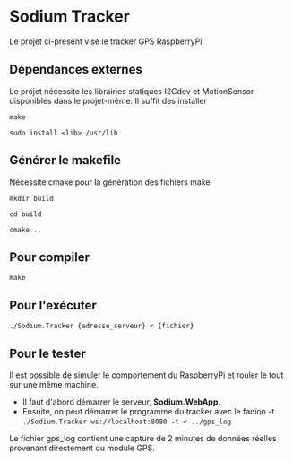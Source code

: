 # Sodium Tracker
Le projet ci-présent vise le tracker GPS RaspberryPi.

## Dépendances externes
Le projet nécessite les librairies statiques I2Cdev et MotionSensor disponibles dans le projet-même. Il suffit des installer

`make`

`sudo install <lib> /usr/lib`


## Générer le makefile
Nécessite cmake pour la génération des fichiers make

`mkdir build`

`cd build`

`cmake ..`

## Pour compiler
`make`

## Pour l'exécuter
`./Sodium.Tracker {adresse_serveur} < {fichier}`


## Pour le tester
Il est possible de simuler le comportement du RaspberryPi et rouler le tout sur une même machine.
- Il faut d'abord démarrer le serveur, **Sodium.WebApp**.
- Ensuite, on peut démarrer le programme du tracker avec le fanion -t
`./Sodium.Tracker ws://localhost:8080 -t < ../gps_log`

Le fichier gps_log contient une capture de 2 minutes de données réelles provenant directement du module GPS.
